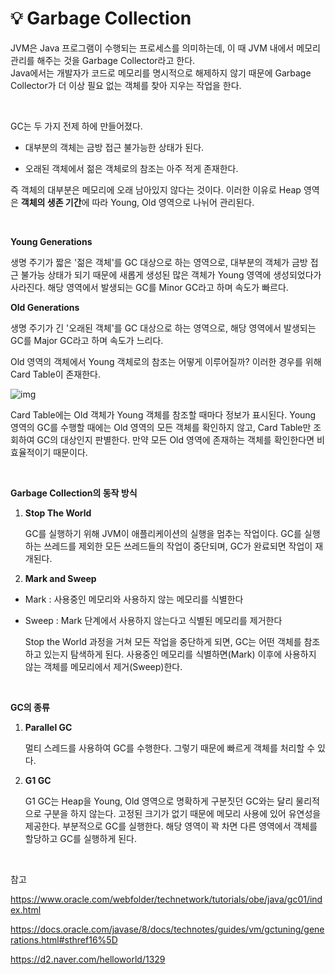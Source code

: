 # 💡 **Garbage Collection**

JVM은 Java 프로그램이 수행되는 프로세스를 의미하는데, 이 때 JVM 내에서 메모리 관리를 해주는 것을 Garbage Collector라고 한다. <br>
Java에서는 개발자가 코드로 메모리를 명시적으로 해제하지 않기 때문에 Garbage Collector가 더 이상 필요 없는 객체를 찾아 지우는 작업을 한다. 

<br>

GC는 두 가지 전제 하에 만들어졌다.

- 대부분의 객체는 금방 접근 불가능한 상태가 된다.

- 오래된 객체에서 젊은 객체로의 참조는 아주 적게 존재한다.

즉 객체의 대부분은 메모리에 오래 남아있지 않다는 것이다. 이러한 이유로 Heap 영역은 **객체의 생존 기간**에 따라 Young, Old 영역으로 나뉘어 관리된다.

<br>

**Young Generations**

생명 주기가 짧은 '젊은 객체'를 GC 대상으로 하는 영역으로, 대부분의 객체가 금방 접근 불가능 상태가 되기 때문에 새롭게 생성된 많은 객체가 Young 영역에 생성되었다가 사라진다. 해당 영역에서 발생되는 GC를 Minor GC라고 하며 속도가 빠르다.

**Old Generations**

생명 주기가 긴 '오래된 객체'를 GC 대상으로 하는 영역으로, 해당 영역에서 발생되는 GC를 Major GC라고 하며 속도가 느리다.

Old 영역의 객체에서 Young 객체로의 참조는 어떻게 이루어질까? 이러한 경우를 위해 Card Table이 존재한다.

![img](https://d2.naver.com/content/images/2015/06/helloworld-1329-2.png)

Card Table에는 Old 객체가 Young 객체를 참조할 때마다 정보가 표시된다. Young 영역의 GC를 수행할 때에는 Old 영역의 모든 객체를 확인하지 않고, Card Table만 조회하여 GC의 대상인지 판별한다. 만약 모든 Old 영역에 존재하는 객체를 확인한다면 비효율적이기 때문이다.

<br>

**Garbage Collection의 동작 방식**

1. **Stop The World**

   GC를 실행하기 위해 JVM이 애플리케이션의 실행을 멈추는 작업이다. GC를 실행하는 쓰레드를 제외한 모든 쓰레드들의 작업이 중단되며, GC가 완료되면 작업이 재개된다.


2. **Mark and Sweep**

- Mark : 사용중인 메모리와 사용하지 않는 메모리를 식별한다

- Sweep : Mark 단계에서 사용하지 않는다고 식별된 메모리를 제거한다

  Stop the World 과정을 거쳐 모든 작업을 중단하게 되면, GC는 어떤 객체를 참조하고 있는지 탐색하게 된다. 사용중인 메모리를 식별하면(Mark) 이후에 사용하지 않는 객체를 메모리에서 제거(Sweep)한다.

<br>

**GC의 종류**

1. **Parallel GC**

   멀티 스레드를 사용하여 GC를 수행한다. 그렇기 때문에 빠르게 객체를 처리할 수 있다.

2. **G1 GC**

   G1 GC는 Heap을 Young, Old 영역으로 명확하게 구분짓던 GC와는 달리 물리적으로 구분을 하지 않는다. 고정된 크기가 없기 때문에 메모리 사용에 있어 유연성을 제공한다. 부분적으로 GC를 실행한다. 해당 영역이 꽉 차면 다른 영역에서 객체를 할당하고 GC를 실행하게 된다.


<br>

참고

https://www.oracle.com/webfolder/technetwork/tutorials/obe/java/gc01/index.html

https://docs.oracle.com/javase/8/docs/technotes/guides/vm/gctuning/generations.html#sthref16%5D

https://d2.naver.com/helloworld/1329
